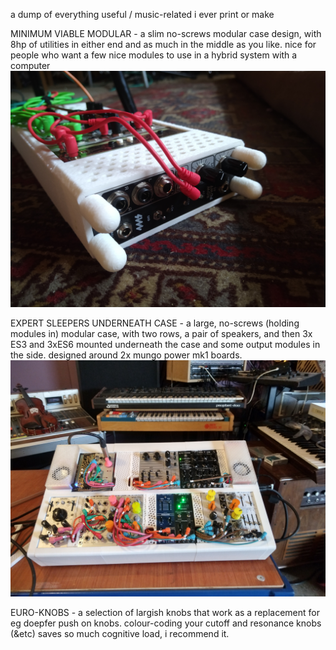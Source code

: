 a dump of everything useful / music-related i ever print or make

MINIMUM VIABLE MODULAR - a slim no-screws modular case design, with 8hp of utilities in either end and as much in the middle as you like. nice for people who want a few nice modules to use in a hybrid system with a computer
![a picture of the minimum viable modular case](minimum-viable-modular/mvc1.jpg)

EXPERT SLEEPERS UNDERNEATH CASE - a large, no-screws (holding modules in) modular case, with two rows, a pair of speakers, and then 3x ES3 and 3xES6 mounted underneath the case and some output modules in the side. designed around 2x mungo power mk1 boards.
![the esuc case](expert-sleepers-underneath-case/expert-sleepers-underneath-case(1).jpg)

EURO-KNOBS - a selection of largish knobs that work as a replacement for eg doepfer push on knobs. colour-coding your cutoff and resonance knobs (&etc) saves so much cognitive load, i recommend it.